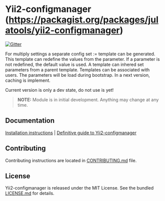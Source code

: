 # Yii2-configmanager (https://packagist.org/packages/julatools/yii2-configmanager)

[![Gitter](https://badges.gitter.im/Join%20Chat.svg)](https://gitter.im/julatools/yii2-configmanager?utm_source=badge&utm_medium=badge&utm_campaign=pr-badge&utm_content=badge)

For multiply settings a separate config set := template can be generated. This template can redefine the values from the parameter. If a parameter is not redefined, the default value is used. A template can inhered set parameters from a parent template. Templates can be associated with users. The parameters will be load during bootstrap. In a next version, caching is implement.  

Current version is only a dev state, do not use is yet! 


> **NOTE:** Module is in initial development. Anything may change at any time.

## Documentation

[Installation instructions](docs/installation.md) | [Definitive guide to Yii2-configmanager](docs/README.md)

## Contributing

Contributing instructions are located in [CONTRIBUTING.md](CONTRIBUTING.md) file.

## License

Yii2-configmanager is released under the MIT License. See the bundled [LICENSE.md](LICENSE.md) for details.
